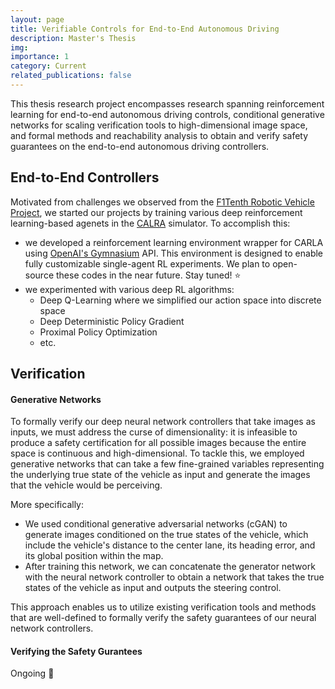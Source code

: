 ```yaml
---
layout: page
title: Verifiable Controls for End-to-End Autonomous Driving
description: Master's Thesis
img: 
importance: 1
category: Current
related_publications: false
---
```


This thesis research project encompasses research spanning reinforcement learning for end-to-end autonomous driving controls, conditional generative networks for scaling verification tools to high-dimensional image space, and formal methods and reachability analysis to obtain and verify safety guarantees on the end-to-end autonomous driving controllers.

## End-to-End Controllers

Motivated from challenges we observed from the [F1Tenth Robotic Vehicle Project](/projects/f1tenth), we started our projects by training various deep reinforcement learning-based agenets in the [CALRA](https://carla.org//) simulator. To accomplish this:
- we developed a reinforcement learning environment wrapper for CARLA using [OpenAI's Gymnasium](https://gymnasium.farama.org/index.html) API. This environment is designed to enable fully customizable single-agent RL experiments. We plan to open-source these codes in the near future. Stay tuned! :star:
- we experimented with various deep RL algorithms:
  - Deep Q-Learning where we simplified our action space into discrete space
  - Deep Deterministic Policy Gradient
  - Proximal Policy Optimization
  - etc.

## Verification

#### Generative Networks

To formally verify our deep neural network controllers that take images as inputs, we must address the curse of dimensionality: it is infeasible to produce a safety certification for all possible images because the entire space is continuous and high-dimensional. To tackle this, we employed generative networks that can take a few fine-grained variables representing the underlying true state of the vehicle as input and generate the images that the vehicle would be perceiving. 

More specifically:
- We used conditional generative adversarial networks (cGAN) to generate images conditioned on the true states of the vehicle, which include the vehicle's distance to the center lane, its heading error, and its global position within the map.
- After training this network, we can concatenate the generator network with the neural network controller to obtain a network that takes the true states of the vehicle as input and outputs the steering control.

This approach enables us to utilize existing verification tools and methods that are well-defined to formally verify the safety guarantees of our neural network controllers.

#### Verifying the Safety Gurantees

Ongoing :gem:
